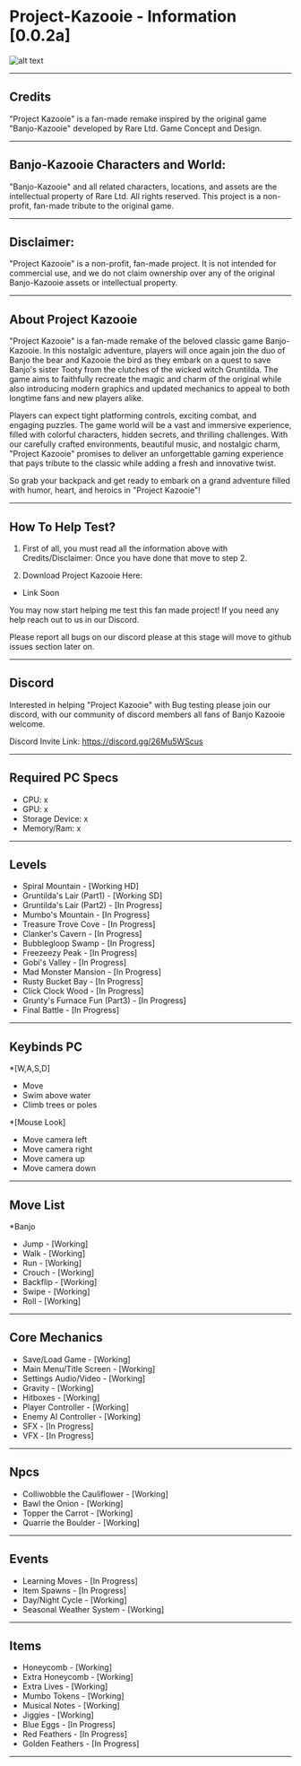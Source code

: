 # Project-Kazooie - Information [0.0.2a]

![alt text](https://cdn.discordapp.com/attachments/1137857953806942320/1138594641931939860/image.png)

------------------------------------------------------------------------------------

## Credits

"Project Kazooie" is a fan-made remake inspired by the original game "Banjo-Kazooie" developed by Rare Ltd.
Game Concept and Design.

------------------------------------------------------------

## Banjo-Kazooie Characters and World:

"Banjo-Kazooie" and all related characters, locations, and assets are the intellectual property of Rare Ltd. All rights reserved. This project is a non-profit, fan-made tribute to the original game.

------------------------------------------------------------------------------------

## Disclaimer:

"Project Kazooie" is a non-profit, fan-made project. It is not intended for commercial use, and we do not claim ownership over any of the original Banjo-Kazooie assets or intellectual property.

------------------------------------------------------------------------------------

## About Project Kazooie

"Project Kazooie" is a fan-made remake of the beloved classic game Banjo-Kazooie. In this nostalgic adventure, players will once again join the duo of Banjo the bear and Kazooie the bird as they embark on a quest to save Banjo's sister Tooty from the clutches of the wicked witch Gruntilda. The game aims to faithfully recreate the magic and charm of the original while also introducing modern graphics and updated mechanics to appeal to both longtime fans and new players alike.

Players can expect tight platforming controls, exciting combat, and engaging puzzles. The game world will be a vast and immersive experience, filled with colorful characters, hidden secrets, and thrilling challenges. With our carefully crafted environments, beautiful music, and nostalgic charm, "Project Kazooie" promises to deliver an unforgettable gaming experience that pays tribute to the classic while adding a fresh and innovative twist.

So grab your backpack and get ready to embark on a grand adventure filled with humor, heart, and heroics in "Project Kazooie"!

------------------------------------------------------------------------------------

## How To Help Test?

1. First of all, you must read all the information above with Credits/Disclaimer: 
Once you have done that move to step 2.

2. Download Project Kazooie Here:
- Link Soon

You may now start helping me test this fan made project! If you need any help reach out to us in our Discord.

Please report all bugs on our discord please at this stage will move to github issues section later on.

------------------------------------------------------------------------------------

## Discord

Interested in helping "Project Kazooie" with Bug testing please join our discord, with our community of discord members all fans of Banjo Kazooie welcome.

Discord Invite Link:
https://discord.gg/26Mu5WScus

------------------------------------------------------------------------------------

## Required PC Specs

- CPU: x
- GPU: x
- Storage Device: x
- Memory/Ram: x

------------------------------------------------------------------------------------

## Levels

- Spiral Mountain - [Working HD]
- Gruntilda's Lair (Part1) - [Working SD]
- Gruntilda's Lair (Part2) - [In Progress]
- Mumbo's Mountain - [In Progress]
- Treasure Trove Cove - [In Progress]
- Clanker's Cavern - [In Progress]
- Bubblegloop Swamp - [In Progress]
- Freezeezy Peak - [In Progress]
- Gobi's Valley - [In Progress]
- Mad Monster Mansion - [In Progress]
- Rusty Bucket Bay - [In Progress]
- Click Clock Wood - [In Progress]
- Grunty's Furnace Fun (Part3) - [In Progress]
- Final Battle - [In Progress]

------------------------------------------------------------------------------------

## Keybinds PC

*[W,A,S,D]
- Move
- Swim above water
- Climb trees or poles

*[Mouse Look]
- Move camera left
- Move camera right
- Move camera up
- Move camera down
  
------------------------------------------------------------------------------------

## Move List

*Banjo
- Jump - [Working]
- Walk - [Working]
- Run - [Working]
- Crouch - [Working]
- Backflip - [Working]
- Swipe - [Working]
- Roll - [Working]
  
------------------------------------------------------------------------------------

## Core Mechanics

- Save/Load Game - [Working]
- Main Menu/Title Screen - [Working]
- Settings Audio/Video - [Working]
- Gravity - [Working]
- Hitboxes - [Working]
- Player Controller - [Working]
- Enemy AI Controller - [Working]
- SFX - [In Progress]
- VFX - [In Progress]

------------------------------------------------------------------------------------

## Npcs

- Colliwobble the Cauliflower - [Working]
- Bawl the Onion - [Working]
- Topper the Carrot - [Working]
- Quarrie the Boulder - [Working]

------------------------------------------------------------------------------------

## Events

- Learning Moves - [In Progress]
- Item Spawns - [In Progress]
- Day/Night Cycle - [Working]
- Seasonal Weather System - [Working]

------------------------------------------------------------------------------------

## Items

- Honeycomb - [Working]
- Extra Honeycomb - [Working]
- Extra Lives - [Working]
- Mumbo Tokens - [Working]
- Musical Notes - [Working]
- Jiggies - [Working]
- Blue Eggs - [In Progress]
- Red Feathers - [In Progress]
- Golden Feathers - [In Progress]
  
------------------------------------------------------------------------------------
